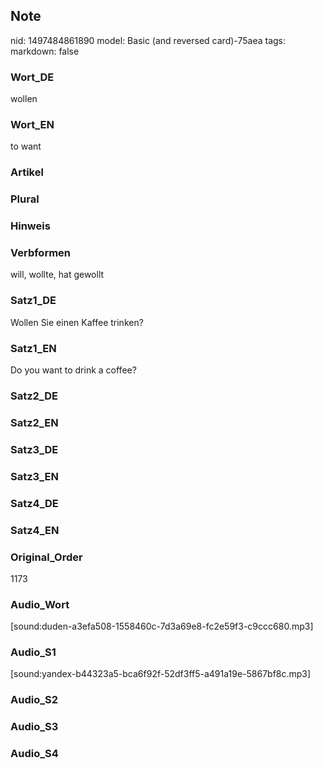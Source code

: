 ## Note
nid: 1497484861890
model: Basic (and reversed card)-75aea
tags: 
markdown: false

### Wort_DE
wollen

### Wort_EN
to want

### Artikel


### Plural


### Hinweis


### Verbformen
will, wollte, hat gewollt

### Satz1_DE
Wollen Sie einen Kaffee trinken?

### Satz1_EN
Do you want to drink a coffee?

### Satz2_DE


### Satz2_EN


### Satz3_DE


### Satz3_EN


### Satz4_DE


### Satz4_EN


### Original_Order
1173

### Audio_Wort
[sound:duden-a3efa508-1558460c-7d3a69e8-fc2e59f3-c9ccc680.mp3]

### Audio_S1
[sound:yandex-b44323a5-bca6f92f-52df3ff5-a491a19e-5867bf8c.mp3]

### Audio_S2


### Audio_S3


### Audio_S4

